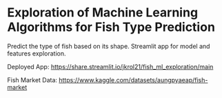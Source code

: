 # Exploration of Machine Learning Algorithms for Fish Type Prediction

Predict the type of fish based on its shape. Streamlit app for model and features exploration.

Deployed App: https://share.streamlit.io/jkrol21/fish_ml_exploration/main

Fish Market Data: https://www.kaggle.com/datasets/aungpyaeap/fish-market
